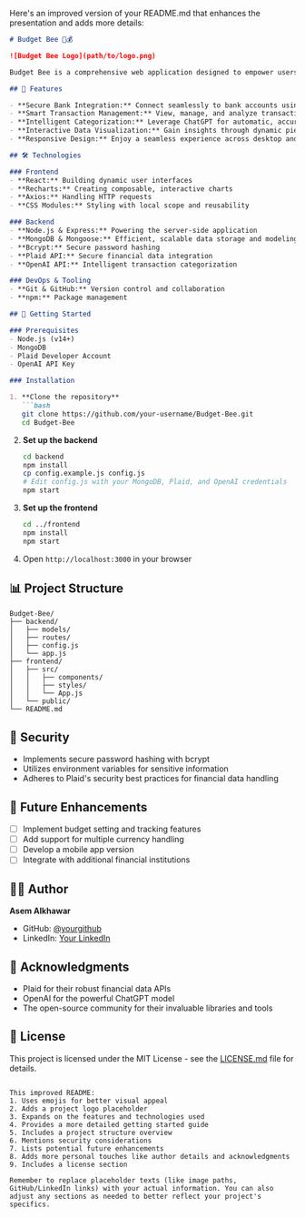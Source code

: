 Here's an improved version of your README.md that enhances the presentation and adds more details:

```markdown
# Budget Bee 🐝💰

![Budget Bee Logo](path/to/logo.png)

Budget Bee is a comprehensive web application designed to empower users in managing their personal finances. By securely connecting to bank accounts, intelligently categorizing transactions, and visualizing financial data through interactive charts, Budget Bee provides clear insights into spending patterns, enabling informed budgeting decisions.

## 🌟 Features

- **Secure Bank Integration:** Connect seamlessly to bank accounts using Plaid's robust API
- **Smart Transaction Management:** View, manage, and analyze transactions from connected accounts
- **Intelligent Categorization:** Leverage ChatGPT for automatic, accurate transaction categorization
- **Interactive Data Visualization:** Gain insights through dynamic pie charts of spending categories
- **Responsive Design:** Enjoy a seamless experience across desktop and mobile devices

## 🛠️ Technologies

### Frontend
- **React:** Building dynamic user interfaces
- **Recharts:** Creating composable, interactive charts
- **Axios:** Handling HTTP requests
- **CSS Modules:** Styling with local scope and reusability

### Backend
- **Node.js & Express:** Powering the server-side application
- **MongoDB & Mongoose:** Efficient, scalable data storage and modeling
- **Bcrypt:** Secure password hashing
- **Plaid API:** Secure financial data integration
- **OpenAI API:** Intelligent transaction categorization

### DevOps & Tooling
- **Git & GitHub:** Version control and collaboration
- **npm:** Package management

## 🚀 Getting Started

### Prerequisites
- Node.js (v14+)
- MongoDB
- Plaid Developer Account
- OpenAI API Key

### Installation

1. **Clone the repository**
   ```bash
   git clone https://github.com/your-username/Budget-Bee.git
   cd Budget-Bee
   ```

2. **Set up the backend**
   ```bash
   cd backend
   npm install
   cp config.example.js config.js
   # Edit config.js with your MongoDB, Plaid, and OpenAI credentials
   npm start
   ```

3. **Set up the frontend**
   ```bash
   cd ../frontend
   npm install
   npm start
   ```

4. Open `http://localhost:3000` in your browser

## 📊 Project Structure

```
Budget-Bee/
├── backend/
│   ├── models/
│   ├── routes/
│   ├── config.js
│   └── app.js
├── frontend/
│   ├── src/
│   │   ├── components/
│   │   ├── styles/
│   │   └── App.js
│   └── public/
└── README.md
```

## 🔐 Security

- Implements secure password hashing with bcrypt
- Utilizes environment variables for sensitive information
- Adheres to Plaid's security best practices for financial data handling

## 🔮 Future Enhancements

- [ ] Implement budget setting and tracking features
- [ ] Add support for multiple currency handling
- [ ] Develop a mobile app version
- [ ] Integrate with additional financial institutions

## 👨‍💻 Author

**Asem Alkhawar**
- GitHub: [@yourgithub](https://github.com/yourgithub)
- LinkedIn: [Your LinkedIn](https://www.linkedin.com/in/yourlinkedin)

## 🙏 Acknowledgments

- Plaid for their robust financial data APIs
- OpenAI for the powerful ChatGPT model
- The open-source community for their invaluable libraries and tools

## 📄 License

This project is licensed under the MIT License - see the [LICENSE.md](LICENSE.md) file for details.
```

This improved README:
1. Uses emojis for better visual appeal
2. Adds a project logo placeholder
3. Expands on the features and technologies used
4. Provides a more detailed getting started guide
5. Includes a project structure overview
6. Mentions security considerations
7. Lists potential future enhancements
8. Adds more personal touches like author details and acknowledgments
9. Includes a license section

Remember to replace placeholder texts (like image paths, GitHub/LinkedIn links) with your actual information. You can also adjust any sections as needed to better reflect your project's specifics.

